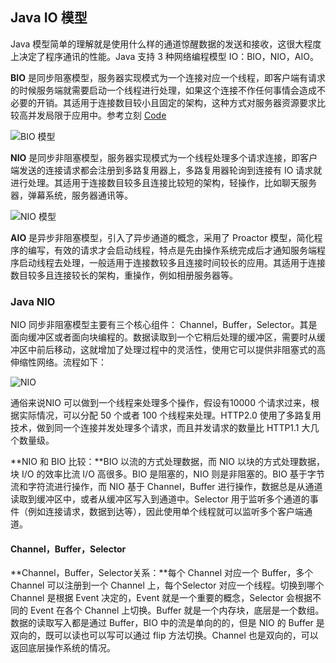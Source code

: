 ## Java IO 模型

Java 模型简单的理解就是使用什么样的通道惊醒数据的发送和接收，这很大程度上决定了程序通讯的性能。Java 支持 3 种网络编程模型 IO：BIO，NIO，AIO。

**BIO** 是同步阻塞模型，服务器实现模式为一个连接对应一个线程，即客户端有请求的时候服务端就需要启动一个线程进行处理，如果这个连接不作任何事情会造成不必要的开销。其适用于连接数目较小且固定的架构，这种方式对服务器资源要求比较高并发局限于应用中。参考立刻 [Code](https://github.com/sangzhenya/code-samples/blob/master/inetty/src/main/java/com/xinyue/inetty/iio/BIOMain.java)

![BIO 模型](http://img.programya.com/20200112193203.png)

**NIO** 是同步非阻塞模型，服务器实现模式为一个线程处理多个请求连接，即客户端发送的连接请求都会注册到多路复用器上，多路复用器轮询到连接有 IO 请求就进行处理。其适用于连接数目较多且连接比较短的架构，轻操作，比如聊天服务器，弹幕系统，服务器通讯等。

![NIO 模型](http://img.programya.com/20200112193556.png)

**AIO** 是异步非阻塞模型，引入了异步通道的概念，采用了 Proactor 模型，简化程序的编写，有效的请求才会启动线程，特点是先由操作系统完成后才通知服务端程序启动线程去处理，一般适用于连接数较多且连接时间较长的应用。其适用于连接数目较多且连接较长的架构，重操作，例如相册服务器等。

### Java NIO

NIO 同步非阻塞模型主要有三个核心组件： Channel，Buffer，Selector。其是面向缓冲区或者面向块编程的。数据读取到一个它稍后处理的缓冲区，需要时从缓冲区中前后移动，这就增加了处理过程中的灵活性，使用它可以提供非阻塞式的高伸缩性网络。流程如下：

![NIO](http://img.programya.com/20200112223957.png)



通俗来说NIO 可以做到一个线程来处理多个操作，假设有10000 个请求过来，根据实际情况，可以分配 50 个或者 100 个线程来处理。HTTP2.0 使用了多路复用技术，做到同一个连接并发处理多个请求，而且并发请求的数量比 HTTP1.1 大几个数量级。

**NIO 和 BIO 比较：**BIO 以流的方式处理数据，而 NIO 以块的方式处理数据，块 I/O 的效率比流 I/O 高很多。BIO 是阻塞的，NIO 则是非阻塞的。BIO 基于字节流和字符流进行操作，而 NIO 基于 Channel，Buffer 进行操作，数据总是从通道读取到缓冲区中，或者从缓冲区写入到通道中。Selector 用于监听多个通道的事件（例如连接请求，数据到达等），因此使用单个线程就可以监听多个客户端通道。

#### Channel，Buffer，Selector

**Channel，Buffer，Selector关系：**每个 Channel 对应一个 Buffer，多个 Channel 可以注册到一个 Channel 上，每个Selector 对应一个线程。切换到哪个 Channel 是根据 Event 决定的，Event 就是一个重要的概念，Selector 会根据不同的 Event 在各个 Channel 上切换。Buffer 就是一个内存块，底层是一个数组。数据的读取写入都是通过 Buffer，BIO 中的流是单向的的，但是 NIO 的 Buffer 是双向的，既可以读也可以写可以通过 flip 方法切换。Channel 也是双向的，可以返回底层操作系统的情况。

